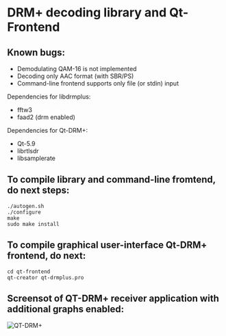 # DRM+ decoding library and Qt-Frontend

## Known bugs:
- Demodulating QAM-16 is not implemented
- Decoding only AAC format (with SBR/PS)
- Command-line frontend supports only file (or stdin) input

Dependencies for libdrmplus:
- fftw3
- faad2 (drm enabled)

Dependencies for Qt-DRM+:
- Qt-5.9
- librtlsdr
- libsamplerate

## To compile library and command-line fromtend, do next steps:
```
./autogen.sh
./configure
make
sudo make install
```

## To compile graphical user-interface Qt-DRM+ frontend, do next:
```
cd qt-frontend
qt-creator qt-drmplus.pro
```

## Screensot of QT-DRM+ receiver application with additional graphs enabled:
![QT-DRM+](https://github.com/Opendigitalradio/qt-drmplus/blob/master/docs/qt-drmplus_screenshot.png)
